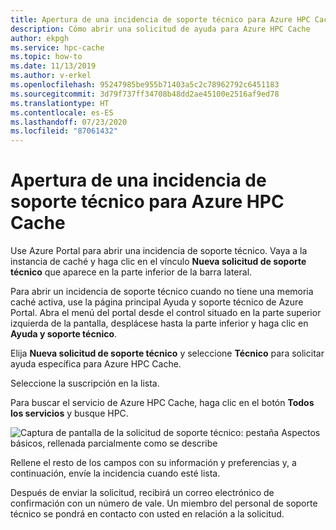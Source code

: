 ```yaml
---
title: Apertura de una incidencia de soporte técnico para Azure HPC Cache
description: Cómo abrir una solicitud de ayuda para Azure HPC Cache
author: ekpgh
ms.service: hpc-cache
ms.topic: how-to
ms.date: 11/13/2019
ms.author: v-erkel
ms.openlocfilehash: 95247985be955b71403a5c2c78962792c6451183
ms.sourcegitcommit: 3d79f737ff34708b48dd2ae45100e2516af9ed78
ms.translationtype: HT
ms.contentlocale: es-ES
ms.lasthandoff: 07/23/2020
ms.locfileid: "87061432"
---
```

# <a name="open-a-support-ticket-for-azure-hpc-cache"></a>Apertura de una incidencia de soporte técnico para Azure HPC Cache

Use Azure Portal para abrir una incidencia de soporte técnico. Vaya a la instancia de caché y haga clic en el vínculo **Nueva solicitud de soporte técnico** que aparece en la parte inferior de la barra lateral.

Para abrir un incidencia de soporte técnico cuando no tiene una memoria caché activa, use la página principal Ayuda y soporte técnico de Azure Portal. Abra el menú del portal desde el control situado en la parte superior izquierda de la pantalla, desplácese hasta la parte inferior y haga clic en **Ayuda y soporte técnico**.

Elija **Nueva solicitud de soporte técnico** y seleccione **Técnico** para solicitar ayuda específica para Azure HPC Cache.

Seleccione la suscripción en la lista.

Para buscar el servicio de Azure HPC Cache, haga clic en el botón **Todos los servicios** y busque HPC.

![Captura de pantalla de la solicitud de soporte técnico: pestaña Aspectos básicos, rellenada parcialmente como se describe](media/hpc-cache-support-request.png)

Rellene el resto de los campos con su información y preferencias y, a continuación, envíe la incidencia cuando esté lista.

Después de enviar la solicitud, recibirá un correo electrónico de confirmación con un número de vale. Un miembro del personal de soporte técnico se pondrá en contacto con usted en relación a la solicitud.
